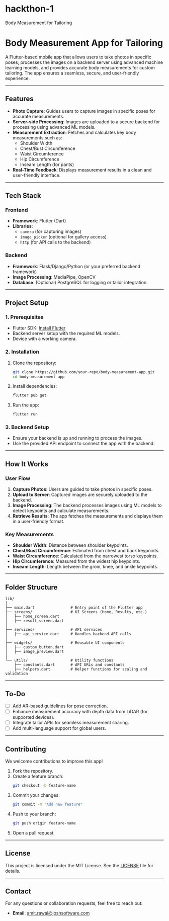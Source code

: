 # hackthon-1
Body Measurement for Tailoring

# **Body Measurement App for Tailoring**

A Flutter-based mobile app that allows users to take photos in specific poses, processes the images on a backend server using advanced machine learning models, and provides accurate body measurements for custom tailoring. The app ensures a seamless, secure, and user-friendly experience.

---

## **Features**
- **Photo Capture**: Guides users to capture images in specific poses for accurate measurements.  
- **Server-side Processing**: Images are uploaded to a secure backend for processing using advanced ML models.  
- **Measurement Extraction**: Fetches and calculates key body measurements such as:  
  - Shoulder Width  
  - Chest/Bust Circumference  
  - Waist Circumference  
  - Hip Circumference  
  - Inseam Length (for pants)  
- **Real-Time Feedback**: Displays measurement results in a clean and user-friendly interface.  
  

---

## **Tech Stack**

### **Frontend**
- **Framework**: Flutter (Dart)  
- **Libraries**:  
  - `camera` (for capturing images)  
  - `image_picker` (optional for gallery access)  
  - `http` (for API calls to the backend)  

### **Backend**
- **Framework**: Flask/Django/Python (or your preferred backend framework)  
- **Image Processing**: MediaPipe, OpenCV  
- **Database**: (Optional) PostgreSQL for logging or tailor integration.  

---

## **Project Setup**

### **1. Prerequisites**
- Flutter SDK: [Install Flutter](https://flutter.dev/docs/get-started/install)  
- Backend server setup with the required ML models.  
- Device with a working camera.  

### **2. Installation**
1. Clone the repository:  
   ```bash
   git clone https://github.com/your-repo/body-measurement-app.git
   cd body-measurement-app
   ```
2. Install dependencies:  
   ```bash
   flutter pub get
   ```
3. Run the app:  
   ```bash
   flutter run
   ```

### **3. Backend Setup**
- Ensure your backend is up and running to process the images.  
- Use the provided API endpoint to connect the app with the backend.  

---

## **How It Works**

### **User Flow**
1. **Capture Photos**: Users are guided to take photos in specific poses.  
2. **Upload to Server**: Captured images are securely uploaded to the backend.  
3. **Image Processing**: The backend processes images using ML models to detect keypoints and calculate measurements.  
4. **Retrieve Results**: The app fetches the measurements and displays them in a user-friendly format.  

### **Key Measurements**
- **Shoulder Width**: Distance between shoulder keypoints.  
- **Chest/Bust Circumference**: Estimated from chest and back keypoints.  
- **Waist Circumference**: Calculated from the narrowest torso keypoints.  
- **Hip Circumference**: Measured from the widest hip keypoints.  
- **Inseam Length**: Length between the groin, knee, and ankle keypoints.  

---

## **Folder Structure**

```plaintext
lib/
│
├── main.dart                # Entry point of the Flutter app
├── screens/                 # UI Screens (Home, Results, etc.)
│   ├── home_screen.dart
│   ├── result_screen.dart
│
├── services/                # API services
│   ├── api_service.dart     # Handles backend API calls
│
├── widgets/                 # Reusable UI components
│   ├── custom_button.dart
│   ├── image_preview.dart
│
└── utils/                   # Utility functions
    ├── constants.dart       # API URLs and constants
    ├── helpers.dart         # Helper functions for scaling and validation
```

---

## **To-Do**
- [ ] Add AR-based guidelines for pose correction.  
- [ ] Enhance measurement accuracy with depth data from LiDAR (for supported devices).  
- [ ] Integrate tailor APIs for seamless measurement sharing.  
- [ ] Add multi-language support for global users.  

---

## **Contributing**
We welcome contributions to improve this app!  
1. Fork the repository.  
2. Create a feature branch:  
   ```bash
   git checkout -b feature-name
   ```
3. Commit your changes:  
   ```bash
   git commit -m "Add new feature"
   ```
4. Push to your branch:  
   ```bash
   git push origin feature-name
   ```
5. Open a pull request.  

---

## **License**
This project is licensed under the MIT License. See the [LICENSE](LICENSE) file for details.

---

## **Contact**
For any questions or collaboration requests, feel free to reach out:  
- **Email**: amit.rawal@joshsoftware.com  

